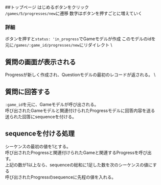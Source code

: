##トップページ
はじめるボタンをクリック \
`/games/5/progresses/new`に遷移
数字はボタンを押すごとに増えていく
### 詳細
ボタンを押すと`status: 'in_progress`でGameモデルが作成 
このモデルのidを元に`/games/:game_id/progresses/new`にリダイレクト \
## 質問の画面が表示される
Progressが新しく作成され、Questionモデルの最初のレコードが返される。 \
## 質問に回答する
`:game_id`を元に、Gameモデルが呼び出される。 \
呼び出されたGameモデルと関連付けられたProgressモデルに回答内容を送る \
送られた回答にsequenceを付ける。
## sequenceを付ける処理
シーケンスの最初の値を1とする。 \
呼び出されたProgressと関連付けられたGameと関連するProgressを呼び出す。 \
上記の数が1以上なら、sequenceの総和に1足した数を次のシーケンスの値にする \
呼び出されたProgressのsequenceに先程の値を入れる。

